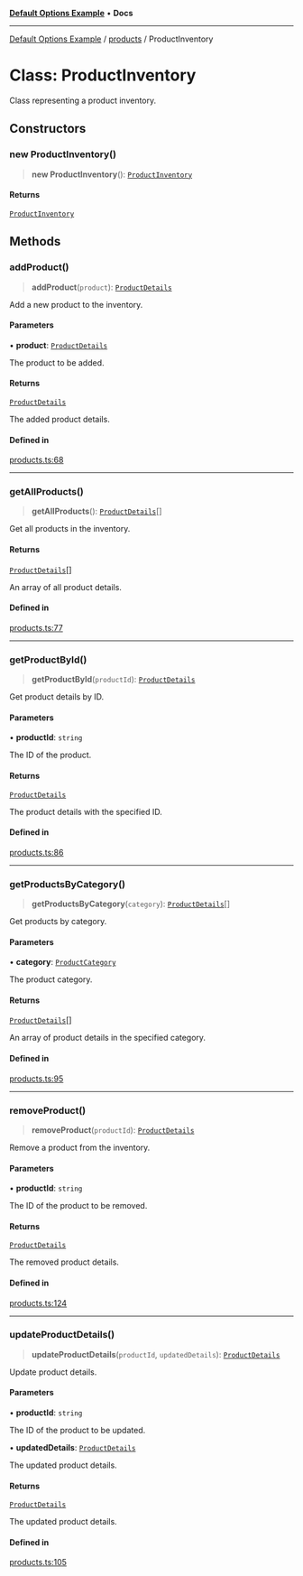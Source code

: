 [**Default Options Example**](../../README.md) • **Docs**

***

[Default Options Example](../../modules.md) / [products](../README.md) / ProductInventory

# Class: ProductInventory

Class representing a product inventory.

## Constructors

### new ProductInventory()

> **new ProductInventory**(): [`ProductInventory`](ProductInventory.md)

#### Returns

[`ProductInventory`](ProductInventory.md)

## Methods

### addProduct()

> **addProduct**(`product`): [`ProductDetails`](../interfaces/ProductDetails.md)

Add a new product to the inventory.

#### Parameters

• **product**: [`ProductDetails`](../interfaces/ProductDetails.md)

The product to be added.

#### Returns

[`ProductDetails`](../interfaces/ProductDetails.md)

The added product details.

#### Defined in

[products.ts:68](https://github.com/typedoc2md/dummy-typescript-api/blob/main/src/products.ts#L68)

***

### getAllProducts()

> **getAllProducts**(): [`ProductDetails`](../interfaces/ProductDetails.md)[]

Get all products in the inventory.

#### Returns

[`ProductDetails`](../interfaces/ProductDetails.md)[]

An array of all product details.

#### Defined in

[products.ts:77](https://github.com/typedoc2md/dummy-typescript-api/blob/main/src/products.ts#L77)

***

### getProductById()

> **getProductById**(`productId`): [`ProductDetails`](../interfaces/ProductDetails.md)

Get product details by ID.

#### Parameters

• **productId**: `string`

The ID of the product.

#### Returns

[`ProductDetails`](../interfaces/ProductDetails.md)

The product details with the specified ID.

#### Defined in

[products.ts:86](https://github.com/typedoc2md/dummy-typescript-api/blob/main/src/products.ts#L86)

***

### getProductsByCategory()

> **getProductsByCategory**(`category`): [`ProductDetails`](../interfaces/ProductDetails.md)[]

Get products by category.

#### Parameters

• **category**: [`ProductCategory`](../enumerations/ProductCategory.md)

The product category.

#### Returns

[`ProductDetails`](../interfaces/ProductDetails.md)[]

An array of product details in the specified category.

#### Defined in

[products.ts:95](https://github.com/typedoc2md/dummy-typescript-api/blob/main/src/products.ts#L95)

***

### removeProduct()

> **removeProduct**(`productId`): [`ProductDetails`](../interfaces/ProductDetails.md)

Remove a product from the inventory.

#### Parameters

• **productId**: `string`

The ID of the product to be removed.

#### Returns

[`ProductDetails`](../interfaces/ProductDetails.md)

The removed product details.

#### Defined in

[products.ts:124](https://github.com/typedoc2md/dummy-typescript-api/blob/main/src/products.ts#L124)

***

### updateProductDetails()

> **updateProductDetails**(`productId`, `updatedDetails`): [`ProductDetails`](../interfaces/ProductDetails.md)

Update product details.

#### Parameters

• **productId**: `string`

The ID of the product to be updated.

• **updatedDetails**: [`ProductDetails`](../interfaces/ProductDetails.md)

The updated product details.

#### Returns

[`ProductDetails`](../interfaces/ProductDetails.md)

The updated product details.

#### Defined in

[products.ts:105](https://github.com/typedoc2md/dummy-typescript-api/blob/main/src/products.ts#L105)
